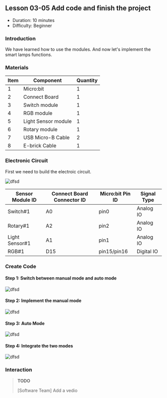 ## Lesson 03-05 Add code and finish the project

- Duration: 10 minutes
- Difficulty: Beginner

### Introduction

We have learned how to use the modules. And now let's implement the smart lamps functions.

### Materials
| Item | Component           | Quantity |
| ---- | ------------------- | -------- |
| 1    | Micro:bit           | 1        |
| 2    | Connect Board       | 1        |
| 3    | Switch module       | 1        |
| 4    | RGB module          | 1        |
| 5    | Light Sensor module | 1        |
| 6    | Rotary module       | 1        |
| 7    | USB Micro-B Cable   | 2        |
| 8    | E-brick Cable       | 1        |

### Electronic Circuit

First we need to build the electroic circuit.

![dfsd](./_image/lesson-03-05/electronic_circuit.png)

| Sensor Module ID | Connect Board Connector ID | Micro:bit Pin ID | Signal Type |
| ---------------- | -------------------------- | ---------------- | ----------- |
| Switch#1         | A0                         | pin0             | Analog IO   |
| Rotary#1         | A2                         | pin2             | Analog IO   |
| Light Sensor#1   | A1                         | pin1             | Analog IO   |
| RGB#1            | D15                        | pin15/pin16      | Digital IO  |

### Create Code

#### Step 1: Switch between manual mode and auto mode

![dfsd](./_image/lesson-03-05/two-models.png)

#### Step 2: Implement the manual mode

![dfsd](./_image/lesson-03-05/Manual-control.png)

#### Step 3: Auto Mode

![dfsd](./_image/lesson-03-05/automatic-control-2.png)

#### Step 4: Integrate the two modes

![dfsd](./_image/lesson-03-05/full-control.png)

### Interaction

> **TODO**
>
> [Software Team] Add a vedio

